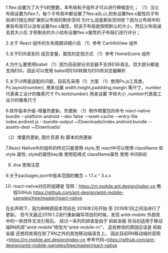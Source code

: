1.flex:设置为了大于0的整数，本布局和子组件才可以进行伸缩变化；
（1）当父布局设置为flex:1，每个子布局中都设置了flex:a(b,c),则有设置flex:x属性的子布局进行按比例扩展到父布局的剩余空间
    为什么说是剩余空间呢？因为父布局中的某些布局可以没有设置flex:x属性，则该子布局是按照默认的大小，然后父布局减去其大小后
    才把剩余的大小给有设置flex:x属性的子布局们进行评分；

2.关于 React 组件的生命周期详细介绍
（1）参考 CarInfoView 组件

3.关于ES6语言的 成员变量，属性的定规方式
（1）参考 HomeScene 组件

4.为什么要使用babel
（1）因为目前部分浏览器不支持ES6语法，但大部分都是支持ES5，因此可以使用 babel将ES6转换为ES5供浏览器解析

5.关于UI界面适配的问题，目前先采用（1）方案
（1）使用Px.js工具类，
    Px.layout(number), 用来设置 width,height,paddding,margin 等尺寸，number代表美工设计的像素尺寸
    Px.text(number) 用来设置 字体大小 ,number代表美工设计的像素尺寸

6.软件版本升级-增量热更新，热更新
（1）制作增量包的命令
   react-native bundle --platform android --dev false --reset-cache --entry-file index.android.js --bundle-output ~/Downloads/index.android.bundle   --assets-dest ~/Downloads/

（2）增量热更新, 图片资源 和 脚本的热更新

7.React Native中的组件的样式只能使用 style,而 react中可以使用 className 和 style 属性;
    style的属性key值 使用驼峰式
    className属性 使用 中间斜杠

8. dva 使用注意

9.关于packages.json中版本范围的概念
~ 1.1.x
^ 3.x.x

10. react-native对应的组建是
官网：https://rn.mobile.ant.design/index-cn
教程GitHub   https://github.com/ant-design/antd-mobile-samples/tree/master/react-native

在此声明下，因为种种原因本项目在 2018年2月开始 至 2019年1月之间没进行了更新。
但今天最近2019.1.2进行重新编写项目的时候，发现 antd-mobile 外部库中的一些控件无法引用后。
经过一系列的排查是由于 蚂蚁金服 将当初适用于移动端RN的库"antd-mobile"修改为"antd-mobile-rn"，
这些修改的原因应该是 蚂蚁金服 还想将库用在除了RN之外的其他移动端语言上。
因此目前RN移动端的官网=https://rn.mobile.ant.design/index-cn
参考代码=https://github.com/ant-design/antd-mobile-samples/tree/master/react-native
    